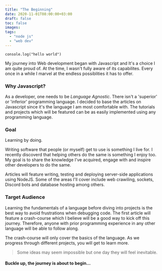 ```yaml
---
title: "The Beginning"
date: 2020-11-01T08:00:00+03:00
draft: false
toc: false
images:
tags:
  - "node js"
  - "web dev"
---
```


```
console.log("hello world")
```

My journey into Web development began with Javascript and It's a choice I am quite proud of. At the time, I wasn't fully aware of its capabilites. Every once in a while I marvel at the endless possiblities it has to offer. 

### Why Javascript?

As a developer, one needs to be *Language Agnostic*. There isn't a 'superior' or 'inferior' programming language. I decided to base the articles on Javascript since it's the language I am most comfortable with. The tutorials and projects which will be featured can be as easily implemented using any programming language.

### Goal

Learning by doing.

Writing software that people (or myself) get to use is something I live for. I recently discoverd that helping others do the same is something I enjoy too. My goal is to share the knowledge I've acquired, engage with and inspire other developers to do the same.

Articles will feature writing, testing and deploying server-side applications using NodeJS. Some of the areas I'll cover include web crawiling, sockets, Discord bots and database hosting among others.

### Target Audience

Learning the fundamentals of a language before diving into projects is the best way to avoid frustrations when debugging code. The first article will feature a crash-course which I believe will be a good way to kick off this journey. Therefore, anyone with prior programming experience in any other language will be able to follow along.

The crash-course will only cover the basics of the language. As we progress through different projects, you will get to learn more.


> Some ideas may seem impossible but one day they will feel inevitable.


#### Buckle up, the journey is about to begin...